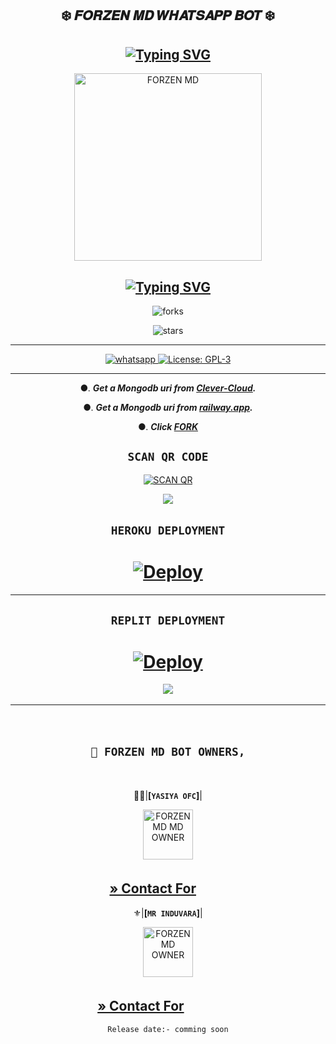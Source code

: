   <div align="center">
    
## ❄️ 𝑭𝑶𝑹𝒁𝑬𝑵 𝑴𝑫 𝑾𝑯𝑨𝑻𝑺𝑨𝑷𝑷 𝑩𝑶𝑻 ❄️ 

##        [![Typing SVG](https://readme-typing-svg.herokuapp.com?font=Rockstar-ExtraBold&color=17202A&lines=🌸+Version+1+.+0+🌸;🌸+Version+1+.+0+🌸)](https://git.io/typing-svg)


 <p align="center">  
 <a href="[https://telegra.ph/file/953048fb3aa3aae12a12a.jpg](https://telegra.ph/file/0b5a7839e8ee21874921e.jpg)">
    <img alt="FORZEN MD" height="300" src="https://telegra.ph/file/0b5a7839e8ee21874921e.jpg">

    
## [![Typing SVG](https://readme-typing-svg.herokuapp.com?font=Rockstar-ExtraBold&color=F33A6A&lines=𝐖𝐞𝐥𝐜𝐨𝐦𝐞+𝐓𝐨:+𝑭𝑶𝑹𝒁𝑬𝑵+𝑴𝑫+𝑩𝑶𝑻;ᴏᴡɴᴇʀ+ʙʏ+ʏᴀsɪʏᴀ+ᴏғғɪᴄɪᴀʟ;ℂ𝕣𝕖𝕒𝕥𝕖𝕕+𝕓𝕪:+ʏᴀsɪʏᴀ+ᴀɴᴅ+ɪɴᴅᴜᴡᴀʀᴀ;ᴘᴏᴡᴇʀᴅ+ʙʏ:+ᴄʏʙᴇʀ+ᴡᴀʀʀɪᴏʀs+x+ᴛᴇᴀᴍ)](https://git.io/typing-svg)


![forks](https://img.shields.io/github/forks/yasiyaofc/FORZEN-MD?label=Forks&style=social)

![stars](https://img.shields.io/github/stars/yasiyaofc/FORZEN-MD?style=social)

----------
<a aria-label="Join our chats" href="https://chat.whatsapp.com/L2i6oDCjljt4mtBTUvTh7t" target="_blank">
    <img alt="whatsapp" src="https://img.shields.io/badge/Join Supporter Group-25D366?style=for-the-badge&logo=whatsapp&logoColor=white" />
  </a>
  
  <a aria-label="Secktor is free to use" href="https://github.com/SamPandey001/Secktor-Md/blob/main/LICENCE" target="_blank">
    <img alt="License: GPL-3" src="https://badges.frapsoft.com/os/gpl/gpl.png?v=103)](https://opensource.org/licenses/GPL-3.0/" target="_blank" />
  </a>

</p>


----------
●. ***Get a Mongodb uri from [Clever-Cloud](https://api.clever-cloud.com/v2/session/login).***

●. ***Get a Mongodb uri from [railway.app](https://railway.app).***

●.  ***Click [FORK](https://github.com/yasiyaofc/FORZEN-MD/fork)***

## ```SCAN QR CODE```
[![SCAN QR](https://repl.it/badge/github/quiec/whatsasena)](https://replit.com/@yasithasamujit2/FORZEN-MD)


﻿<img src="https://user-images.githubusercontent.com/73097560/115834477-dbab4500-a447-11eb-908a-139a6edaec5c.gif">
## ```HEROKU DEPLOYMENT```
# [![Deploy](https://www.herokucdn.com/deploy/button.svg)](https://heroku.com/deploy?template=https://github.com/CyberWarriorsX/FORZEN-MD)
 
----------
  
## ```REPLIT DEPLOYMENT```
# [![Deploy](https://repl.it/badge/github/quiec/whatsasena)](https://repl.it/github/yasiyaofc1/FORZEN-MD)
﻿<img src="https://user-images.githubusercontent.com/73097560/115834477-dbab4500-a447-11eb-908a-139a6edaec5c.gif">
   

----------
ㅤ
## **`💃 FORZEN MD BOT OWNERS,`**
ㅤ


🤹‍♂️|**[`YASIYA OFC`]**|

 <p align="center">  
 <a href="https://telegra.ph/file/896953d764d69c906a4b7.jpg">
    <img alt="FORZEN MD MD OWNER" height="80" src="https://telegra.ph/file/896953d764d69c906a4b7.jpg">

**[» Contact For](https://wa.me/+94760018802)**
ㅤ
 ㅤ
 ---
⚜️|**[`MR INDUVARA`]**|

 <p align="center">  
 <a href="[https://telegra.ph/file/f477e530b93d866c664b1.jpg](https://telegra.ph/file/903e16f9effd8de11cc76.jpg)">
    <img alt="FORZEN MD OWNER" height="80" src="https://telegra.ph/file/903e16f9effd8de11cc76.jpg">
 
**[» Contact For](https://wa.me/+94719735716)**
ㅤ
ㅤㅤㅤ
---
`Release date:- comming soon`
